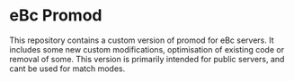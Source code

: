 # eBc Promod

This repository contains a custom version of promod for eBc servers.
It includes some new custom modifications, optimisation of existing code or removal of some. This version is primarily intended for public servers, and cant be used for match modes.

